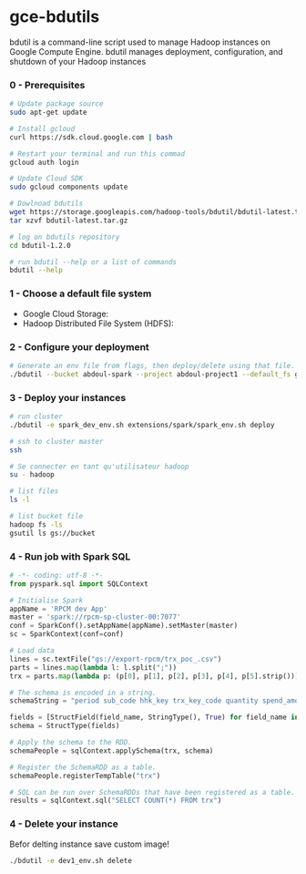 # gce-bdutils
bdutil is a command-line script used to manage Hadoop instances on Google Compute Engine. bdutil manages deployment, configuration, and shutdown of your Hadoop instances

### 0 - Prerequisites 
```sh
# Update package source
sudo apt-get update

# Install gcloud
curl https://sdk.cloud.google.com | bash

# Restart your terminal and run this commad
gcloud auth login

# Update Cloud SDK 
sudo gcloud components update

# Dowlnoad bdutils
wget https://storage.googleapis.com/hadoop-tools/bdutil/bdutil-latest.tar.gz
tar xzvf bdutil-latest.tar.gz

# log on bdutils repository
cd bdutil-1.2.0

# run bdutil --help or a list of commands
bdutil --help
```

### 1 - Choose a default file system
- Google Cloud Storage:
- Hadoop Distributed File System (HDFS):

### 2 - Configure your deployment
```sh
# Generate an env file from flags, then deploy/delete using that file.
./bdutil --bucket abdoul-spark --project abdoul-project1 --default_fs gs --master_machin_type n1-standard-4 --zone europe-west1-b --num_workers 5 --prefix rpcm-sp-cluster --verbose generate_config spark_dev_env.sh
```

### 3 - Deploy your instances
```sh
# run cluster
./bdutil -e spark_dev_env.sh extensions/spark/spark_env.sh deploy

# ssh to cluster master
ssh 

# Se connecter en tant qu'utilisateur hadoop
su - hadoop

# list files
ls -l

# list bucket file
hadoop fs -ls
gsutil ls gs://bucket

```

### 4 - Run job with Spark SQL
```python
# -*- coding: utf-8 -*-
from pyspark.sql import SQLContext

# Initialise Spark
appName = 'RPCM dev App'
master = 'spark://rpcm-sp-cluster-00:7077' 
conf = SparkConf().setAppName(appName).setMaster(master)
sc = SparkContext(conf=conf)

# Load data
lines = sc.textFile("gs://export-rpcm/trx_poc_.csv")
parts = lines.map(lambda l: l.split(";"))
trx = parts.map(lambda p: (p[0], p[1], p[2], p[3], p[4], p[5].strip()))

# The schema is encoded in a string.
schemaString = "period sub_code hhk_key trx_key_code quantity spend_amount"

fields = [StructField(field_name, StringType(), True) for field_name in schemaString.split()]
schema = StructType(fields)

# Apply the schema to the RDD.
schemaPeople = sqlContext.applySchema(trx, schema)

# Register the SchemaRDD as a table.
schemaPeople.registerTempTable("trx")

# SQL can be run over SchemaRDDs that have been registered as a table.
results = sqlContext.sql("SELECT COUNT(*) FROM trx")
```

### 4 - Delete your instance  
Befor delting instance save custom image!
```sh
./bdutil -e dev1_env.sh delete
```

